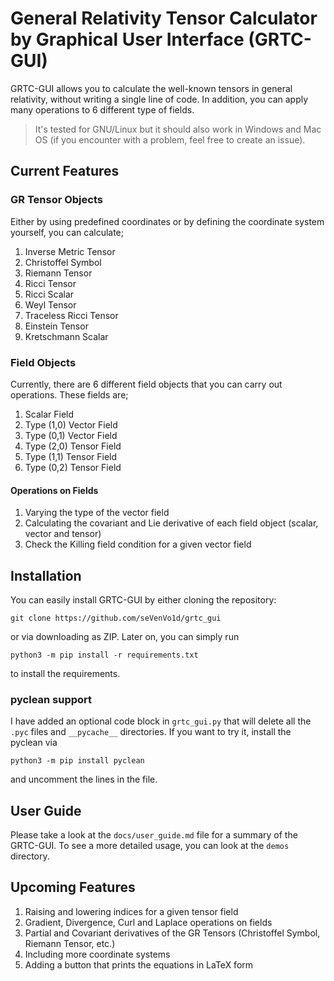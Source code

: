 # General Relativity Tensor Calculator by Graphical User Interface (GRTC-GUI)

GRTC-GUI allows you to calculate the well-known tensors in general relativity, without writing a single line of code. In addition, you can apply many operations to 6 different type of fields.

> It's tested for GNU/Linux but it should also work in Windows and Mac OS (if you encounter with a problem, feel free to create an issue).

## Current Features

### GR Tensor Objects

Either by using predefined coordinates or by defining the coordinate system yourself, you can calculate;

1. Inverse Metric Tensor
2. Christoffel Symbol
3. Riemann Tensor
4. Ricci Tensor
5. Ricci Scalar
6. Weyl Tensor
7. Traceless Ricci Tensor
8. Einstein Tensor
9. Kretschmann Scalar

### Field Objects

Currently, there are 6 different field objects that you can carry out operations. These fields are;

1. Scalar Field
2. Type (1,0) Vector Field
3. Type (0,1) Vector Field
4. Type (2,0) Tensor Field
5. Type (1,1) Tensor Field
6. Type (0,2) Tensor Field

#### Operations on Fields

1. Varying the type of the vector field
2. Calculating the covariant and Lie derivative of each field object (scalar, vector and tensor)
3. Check the Killing field condition for a given vector field

## Installation

You can easily install GRTC-GUI by either cloning the repository:

    git clone https://github.com/seVenVo1d/grtc_gui

or via downloading as ZIP. Later on, you can simply run

    python3 -m pip install -r requirements.txt

to install the requirements.

### pyclean support

I have added an optional code block in `grtc_gui.py` that will delete all the `.pyc` files and `__pycache__` directories. If you want to try it, install the pyclean via

    python3 -m pip install pyclean

and uncomment the lines in the file.

## User Guide

Please take a look at the `docs/user_guide.md` file for a summary of the GRTC-GUI. To see a more detailed usage, you can look at the `demos` directory.

## Upcoming Features

1. Raising and lowering indices for a given tensor field
2. Gradient, Divergence, Curl and Laplace operations on fields
3. Partial and Covariant derivatives of the GR Tensors (Christoffel Symbol, Riemann Tensor, etc.)
4. Including more coordinate systems
5. Adding a button that prints the equations in LaTeX form
